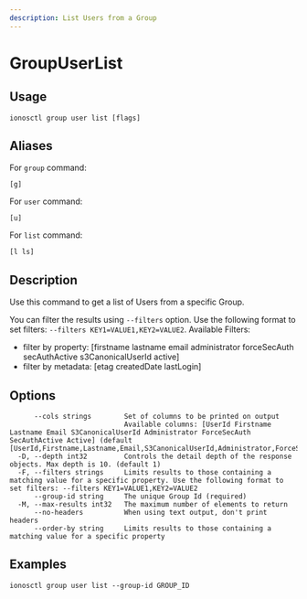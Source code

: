```yaml
---
description: List Users from a Group
---
```


# GroupUserList

## Usage

```text
ionosctl group user list [flags]
```

## Aliases

For `group` command:

```text
[g]
```

For `user` command:

```text
[u]
```

For `list` command:

```text
[l ls]
```

## Description

Use this command to get a list of Users from a specific Group.

You can filter the results using `--filters` option. Use the following format to set filters: `--filters KEY1=VALUE1,KEY2=VALUE2`.
Available Filters:
* filter by property: [firstname lastname email administrator forceSecAuth secAuthActive s3CanonicalUserId active]
* filter by metadata: [etag createdDate lastLogin]

## Options

```text
      --cols strings        Set of columns to be printed on output 
                            Available columns: [UserId Firstname Lastname Email S3CanonicalUserId Administrator ForceSecAuth SecAuthActive Active] (default [UserId,Firstname,Lastname,Email,S3CanonicalUserId,Administrator,ForceSecAuth,SecAuthActive,Active])
  -D, --depth int32         Controls the detail depth of the response objects. Max depth is 10. (default 1)
  -F, --filters strings     Limits results to those containing a matching value for a specific property. Use the following format to set filters: --filters KEY1=VALUE1,KEY2=VALUE2
      --group-id string     The unique Group Id (required)
  -M, --max-results int32   The maximum number of elements to return
      --no-headers          When using text output, don't print headers
      --order-by string     Limits results to those containing a matching value for a specific property
```

## Examples

```text
ionosctl group user list --group-id GROUP_ID
```

